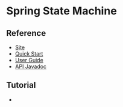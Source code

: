 # Spring State Machine
## Reference
- [Site]()
- [Quick Start]()
- [User Guide]()
- [API Javadoc]()

## Tutorial
-

## 
